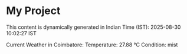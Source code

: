 # My Project

This content is dynamically generated in Indian Time (IST): 2025-08-30 10:02:27 IST


Current Weather in Coimbatore:
Temperature: 27.88 °C
Condition: mist
